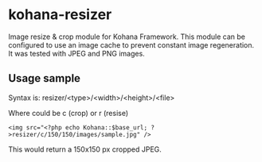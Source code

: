 kohana-resizer
==============

Image resize &amp; crop module for Kohana Framework. This module can be configured to use an image cache to prevent constant image regeneration.
It was tested with JPEG and PNG images.


Usage sample
------------
Syntax is: resizer/&lt;type&gt;/&lt;width&gt;/&lt;height&gt;/&lt;file&gt;

Where <type> could be c (crop) or r (resise)

```<img src="<?php echo Kohana::$base_url; ?>resizer/c/150/150/images/sample.jpg" />```

This would return a 150x150 px cropped JPEG.
